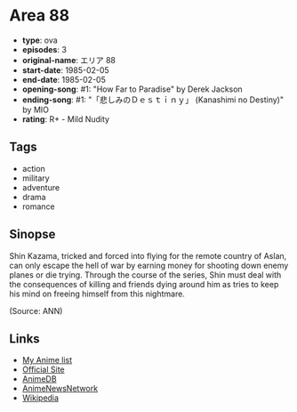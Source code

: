 # Area 88

-   **type**: ova
-   **episodes**: 3
-   **original-name**: エリア 88
-   **start-date**: 1985-02-05
-   **end-date**: 1985-02-05
-   **opening-song**: #1: "How Far to Paradise" by Derek Jackson
-   **ending-song**: #1: "「悲しみのＤｅｓｔｉｎｙ」 (Kanashimi no Destiny)" by MIO
-   **rating**: R+ - Mild Nudity

## Tags

-   action
-   military
-   adventure
-   drama
-   romance

## Sinopse

Shin Kazama, tricked and forced into flying for the remote country of Aslan, can only escape the hell of war by earning money for shooting down enemy planes or die trying. Through the course of the series, Shin must deal with the consequences of killing and friends dying around him as tries to keep his mind on freeing himself from this nightmare.

(Source: ANN)

## Links

-   [My Anime list](https://myanimelist.net/anime/1488/Area_88)
-   [Official Site](http://www.area88.jp/)
-   [AnimeDB](http://anidb.info/perl-bin/animedb.pl?show=anime&aid=569)
-   [AnimeNewsNetwork](http://www.animenewsnetwork.com/encyclopedia/anime.php?id=513)
-   [Wikipedia](http://en.wikipedia.org/wiki/Area_88#OVA)
